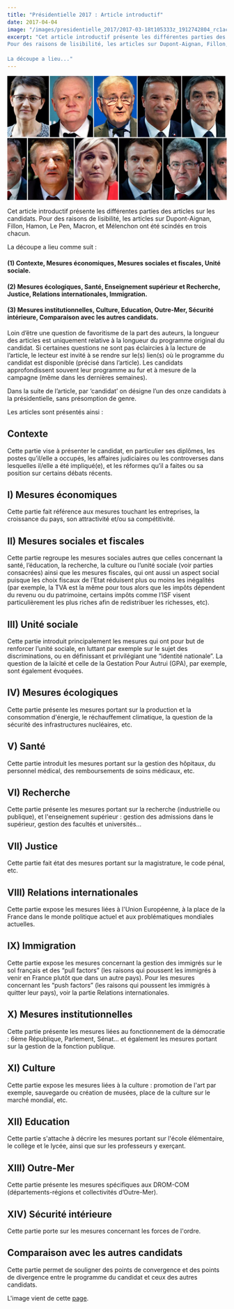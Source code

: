 ```yaml
---
title: "Présidentielle 2017 : Article introductif"
date: 2017-04-04
image: "/images/presidentielle_2017/2017-03-18t105333z_1912742804_rc1acb0a48b0_rtrmadp_3_france-election-candidates_2.jpg"
excerpt: "Cet article introductif présente les différentes parties des articles sur les candidats.
Pour des raisons de lisibilité, les articles sur Dupont-Aignan, Fillon, Hamon, Le Pen, Macron, et Mélenchon ont été scindés en trois chacun.

La découpe a lieu..."
---
```


![Article introductif](/images/presidentielle_2017/2017-03-18t105333z_1912742804_rc1acb0a48b0_rtrmadp_3_france-election-candidates_2.jpg)

Cet article introductif présente les différentes parties des articles sur les candidats.
Pour des raisons de lisibilité, les articles sur Dupont-Aignan, Fillon, Hamon, Le Pen, Macron, et Mélenchon ont été scindés en trois chacun.

La découpe a lieu comme suit :

#### (1) Contexte, Mesures économiques, Mesures sociales et fiscales, Unité sociale. ####

#### (2) Mesures écologiques, Santé, Enseignement supérieur et Recherche, Justice, Relations internationales, Immigration. ####

#### (3) Mesures institutionnelles, Culture, Education, Outre-Mer, Sécurité intérieure, Comparaison avec les autres candidats. ####

Loin d’être une question de favoritisme de la part des auteurs, la longueur des articles est uniquement relative à la longueur du programme original du candidat. Si certaines questions ne sont pas éclaircies à la lecture de l’article, le lecteur est invité à se rendre sur le(s) lien(s) où le programme du candidat est disponible (précisé dans l’article). Les candidats approfondissent souvent leur programme au fur et à mesure de la campagne (même dans les dernières semaines).

Dans la suite de l’article, par ‘candidat’ on désigne l’un des onze candidats à la présidentielle, sans présomption de genre.

Les articles sont présentés ainsi :

## Contexte ##

Cette partie vise à présenter le candidat, en particulier ses diplômes, les postes qu’il/elle a occupés, les affaires judiciaires ou les controverses dans lesquelles il/elle a été impliqué(e), et les réformes qu’il a faites ou sa position sur certains débats récents.

## I) Mesures économiques ##

Cette partie fait référence aux mesures touchant les entreprises, la croissance du pays, son attractivité et/ou sa compétitivité.

## II) Mesures sociales et fiscales ##

Cette partie regroupe les mesures sociales autres que celles concernant la santé, l’éducation, la recherche, la culture ou l’unité sociale (voir parties consacrées) ainsi que les mesures fiscales, qui ont aussi un aspect social puisque les choix fiscaux de l’Etat réduisent plus ou moins les inégalités (par exemple, la TVA est la même pour tous alors que les impôts dépendent du revenu ou du patrimoine, certains impôts comme l’ISF visent particulièrement les plus riches afin de redistribuer les richesses, etc).

## III) Unité sociale ##

Cette partie introduit principalement les mesures qui ont pour but de renforcer l’unité sociale, en luttant par exemple sur le sujet des discriminations, ou en définissant et privilégiant une “identité nationale”. La question de la laïcité et celle de la Gestation Pour Autrui (GPA), par exemple, sont également évoquées.

## IV) Mesures écologiques ##

Cette partie présente les mesures portant sur la production et la consommation d'énergie, le réchauffement climatique, la question de la sécurité des infrastructures nucléaires, etc.

## V) Santé ##

Cette partie introduit les mesures portant sur la gestion des hôpitaux, du personnel médical, des remboursements de soins médicaux, etc.

## VI) Recherche ##

Cette partie présente les mesures portant sur la recherche (industrielle ou publique), et l'enseignement supérieur : gestion des admissions dans le supérieur, gestion des facultés et universités...

## VII) Justice ##

Cette partie fait état des mesures portant sur la magistrature, le code pénal, etc.

## VIII) Relations internationales ##

Cette partie expose les mesures liées à l'Union Européenne, à la place de la France dans le monde politique actuel et aux problématiques mondiales actuelles.

## IX) Immigration ##

Cette partie expose les mesures concernant la gestion des immigrés sur le sol français et des “pull factors” (les raisons qui poussent les immigrés à venir en France plutôt que dans un autre pays). Pour les mesures concernant les “push factors” (les raisons qui poussent les immigrés à quitter leur pays), voir la partie Relations internationales.

## X) Mesures institutionnelles ##

Cette partie présente les mesures liées au fonctionnement de la démocratie : 6ème République, Parlement, Sénat... et également les mesures portant sur la gestion de la fonction publique.

## XI) Culture ##

Cette partie expose les mesures liées à la culture : promotion de l'art par exemple, sauvegarde ou création de musées, place de la culture sur le marché mondial, etc.

## XII) Education ##

Cette partie s'attache à décrire les mesures portant sur l'école élémentaire, le collège et le lycée, ainsi que sur les professeurs y exerçant.

## XIII) Outre-Mer ##

Cette partie présente les mesures spécifiques aux DROM-COM (départements-régions et collectivités d’Outre-Mer).

## XIV) Sécurité intérieure ##

Cette partie porte sur les mesures concernant les forces de l'ordre.

## Comparaison avec les autres candidats ##

Cette partie permet de souligner des points de convergence et des points de divergence entre le programme du candidat et ceux des autres candidats.

L'image vient de cette [page](http://www.rfi.fr/france/20170323-presidentielle-francaise-2017-candidats-ont-publie-leur-patrimoine).

